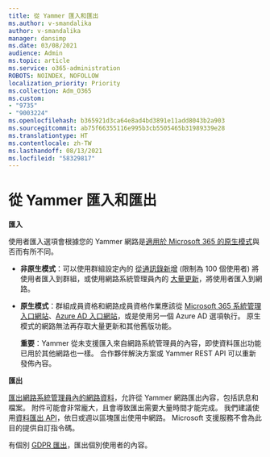 ```yaml
---
title: 從 Yammer 匯入和匯出
ms.author: v-smandalika
author: v-smandalika
manager: dansimp
ms.date: 03/08/2021
audience: Admin
ms.topic: article
ms.service: o365-administration
ROBOTS: NOINDEX, NOFOLLOW
localization_priority: Priority
ms.collection: Adm_O365
ms.custom:
- "9735"
- "9003224"
ms.openlocfilehash: b365921d3ca64e8ad4bd3891e11add8043b2a903
ms.sourcegitcommit: ab75f66355116e995b3cb5505465b31989339e28
ms.translationtype: HT
ms.contentlocale: zh-TW
ms.lasthandoff: 08/13/2021
ms.locfileid: "58329817"
---
```

# <a name="import-and-export-from-yammer"></a>從 Yammer 匯入和匯出

**匯入**

使用者匯入選項會根據您的 Yammer 網路是[適用於 Microsoft 365 的原生模式](https://docs.microsoft.com/yammer/configure-your-yammer-network/overview-native-mode)與否而有所不同。

- **非原生模式**：可以使用群組設定內的 [從通訊錄新增](https://support.microsoft.com/office/manage-yammer-community-members-75253554-d0f3-4148-b835-e6a9a8a0c294) (限制為 100 個使用者) 將使用者匯入到群組，或使用網路系統管理員內的 [大量更新](https://docs.microsoft.com/yammer/manage-yammer-users/add-block-or-remove-users)，將使用者匯入到網路。
- **原生模式**：群組成員資格和網路成員資格作業應該從 [Microsoft 365 系統管理入口網站](https://docs.microsoft.com/microsoft-365/admin/add-users)、[Azure AD 入口網站](https://docs.microsoft.com/azure/active-directory/fundamentals/add-users-azure-active-directory)，或是使用另一個 Azure AD 選項執行。 原生模式的網路無法再存取大量更新和其他舊版功能。

    **重要**：Yammer 從未支援匯入來自網路系統管理員的內容，即使資料匯出功能已用於其他網路也一樣。 合作夥伴解決方案或 Yammer REST API 可以重新發佈內容。

**匯出**

[匯出網路系統管理員內的網路資料](https://docs.microsoft.com/yammer/manage-security-and-compliance/export-yammer-enterprise-data)，允許從 Yammer 網路匯出內容，包括訊息和檔案。 附件可能會非常龐大，且會導致匯出需要大量時間才能完成。 我們建議使用[資料匯出 API](https://developer.yammer.com/docs/data-export-api)，依日或週以區塊匯出使用中網路。 Microsoft 支援服務不會為此目的提供自訂指令碼。

有個別 [GDPR 匯出](https://docs.microsoft.com/yammer/manage-security-and-compliance/gdpr-requests-in-yammer-enterprise)，匯出個別使用者的內容。